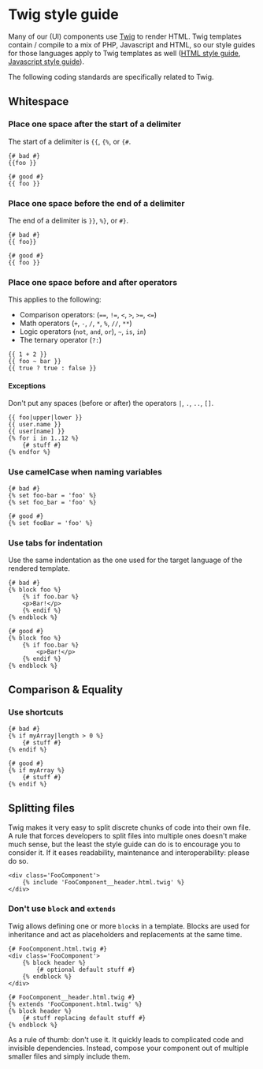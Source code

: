 # Twig style guide

Many of our (UI) components use [Twig](http://twig.sensiolabs.org/documentation) to render HTML. Twig templates contain / compile to a mix of PHP, Javascript and HTML, so our style guides for those languages apply to Twig templates as well ([HTML style guide](https://github.com/procurios/HTML), [Javascript style guide](https://github.com/procurios/Javascript)).

The following coding standards are specifically related to Twig.

## Whitespace

### Place one space after the start of a delimiter

The start of a delimiter is `{{`, `{%`, or `{#`.

```twig
{# bad #}
{{foo }}

{# good #}
{{ foo }}
```

### Place one space before the end of a delimiter

The end of a delimiter is `}}`, `%}`, or `#}`.

```twig
{# bad #}
{{ foo}}

{# good #}
{{ foo }}
```

### Place one space before and after operators

This applies to the following:

- Comparison operators: (`==`, `!=`, `<`, `>`, `>=`, `<=`)
- Math operators (`+`, `-`, `/`, `*`, `%`, `//`, `**`)
- Logic operators (`not`, `and`, `or`), `~`, `is`, `in`)
- The ternary operator (`?:`)

```twig
{{ 1 + 2 }}
{{ foo ~ bar }}
{{ true ? true : false }}
```

#### Exceptions

Don't put any spaces (before or after) the operators `|`, `.`, `..`, `[]`.

```twig
{{ foo|upper|lower }}
{{ user.name }}
{{ user[name] }}
{% for i in 1..12 %}
	{# stuff #}
{% endfor %}
```

### Use camelCase when naming variables

```twig
{# bad #}
{% set foo-bar = 'foo' %}
{% set foo_bar = 'foo' %}

{# good #}
{% set fooBar = 'foo' %}
```

### Use tabs for indentation

Use the same indentation as the one used for the target language of the rendered template.

```twig
{# bad #}
{% block foo %}
	{% if foo.bar %}
	<p>Bar!</p>
	{% endif %}
{% endblock %}

{# good #}
{% block foo %}
	{% if foo.bar %}
		<p>Bar!</p>
	{% endif %}
{% endblock %}
```

## Comparison & Equality

### Use shortcuts

```twig
{# bad #}
{% if myArray|length > 0 %}
	{# stuff #}
{% endif %}

{# good #}
{% if myArray %}
	{# stuff #}
{% endif %}
```

## Splitting files

Twig makes it very easy to split discrete chunks of code into their own file. A rule that forces developers to split files into multiple ones doesn't make much sense, but the least the style guide can do is to encourage you to consider it. If it eases readability, maintenance and interoperability: please do so.

```twig
<div class='FooComponent'>
	{% include 'FooComponent__header.html.twig' %}
</div>
```

### Don't use `block` and `extends`

Twig allows defining one or more `block`s in a template. Blocks are used for inheritance and act as placeholders and replacements at the same time.

```twig
{# FooComponent.html.twig #}
<div class='FooComponent'>
	{% block header %}
		{# optional default stuff #}
	{% endblock %}
</div>
```

```twig
{# FooComponent__header.html.twig #}
{% extends 'FooComponent.html.twig' %}
{% block header %}
	{# stuff replacing default stuff #}
{% endblock %}
```

As a rule of thumb: don't use it. It quickly leads to complicated code and invisible dependencies. Instead, compose your component out of multiple smaller files and simply include them.
